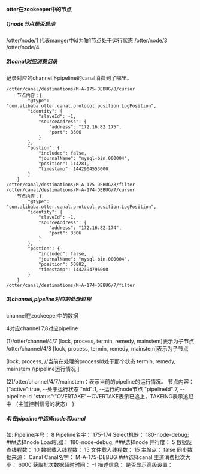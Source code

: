 
#### otter在zookeeper中的节点

##### 1)node节点是否启动
/otter/node/1 代表manger中id为1的节点处于运行状态
/otter/node/3
/otter/node/4

##### 2)canal对应消费记录
记录对应的channel下pipeline的canal消费到了哪里。

    /otter/canal/destinations/M-A-175-DEBUG/8/cursor
        节点内容：{
            "@type": "com.alibaba.otter.canal.protocol.position.LogPosition",
            "identity": {
                "slaveId": -1,
                "sourceAddress": {
                    "address": "172.16.82.175",
                    "port": 3306
                }
            },
            "postion": {
                "included": false,
                "journalName": "mysql-bin.000004",
                "position": 114281,
                "timestamp": 1442904553000
            }
        }
    /otter/canal/destinations/M-A-175-DEBUG/8/filter
    /otter/canal/destinations/M-A-174-DEBUG/7/cursor
        节点内容：{
            "@type": "com.alibaba.otter.canal.protocol.position.LogPosition",
            "identity": {
                "slaveId": -1,
                "sourceAddress": {
                    "address": "172.16.82.174",
                    "port": 3306
                }
            },
            "postion": {
                "included": false,
                "journalName": "mysql-bin.000004",
                "position": 50882,
                "timestamp": 1442394796000
            }
        }
    /otter/canal/destinations/M-A-174-DEBUG/7/filter



##### 3)channel,pipeline对应的处理过程
channel在zookeeper中的数据

4对应channel
7,8对应pipeline

(1)/otter/channel/4/7
        [lock, process, termin, remedy, mainstem]表示为子节点
   /otter/channel/4/8
        [lock, process, termin, remedy, mainstem]表示为子节点


   [lock,
   process,  //当前在处理的processId处于那个状态
   termin,
   remedy,
   mainstem  //pipeline运行情况
   ]

(2)/otter/channel/4/7/mainstem：表示当前的pipeline的运行情况。
    节点内容：{"active":true,     --处于运行状态
             "nid":1,           --运行的node节点
             "pipelineId":7,    --pipeline id
             "status":"OVERTAKE"--OVERTAKE表示已追上，TAKEING表示追赶中   （主道控制信号的状态）
            }







##### 4)在pipeline中选择node和canal
如:
    Pipeline序号：	8
    Pipeline名字：	175-174
    Select机器：	180-node-debug;                 ###选择node
    Load机器：	180-node-debug;                 ###选择node
    并行度：	5
    数据反查线程数：	10
    数据载入线程数：	15
    文件载入线程数：	15
    主站点：	false
    同步数据来源：	Canal
    Canal名字：	M-A-175-DEBUG                   ###选择canal
    主道消费批次大小：	6000
    获取批次数据超时时间：	-1
    描述信息：
    是否显示高级设置：